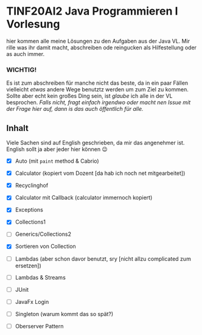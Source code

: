# TINF20AI2 Java Programmieren I Vorlesung

hier kommen alle meine Lösungen zu den Aufgaben aus der Java VL. Mir rille was ihr damit macht, abschreiben ode reingucken als Hilfestellung oder as auch immer.

### WICHTIG!

Es ist zum abschreiben für manche nicht das beste, da in ein paar Fällen vielleicht *etwas* andere Wege benutztz werden um zum Ziel zu kommen. Sollte aber echt kein großes Ding sein, ist *glaube* ich
alle in der VL besprochen. *Falls nicht, fragt einfach irgendwo oder macht nen Issue mit der Frage hier auf, dann is das auch öffentlich für alle.*

## Inhalt
Viele Sachen sind auf English geschrieben, da mir das angenehmer ist. English sollt ja aber jeder hier können 😉

- [x] Auto (mit `paint` method & Cabrio)
- [x] Calculator (kopiert vom Dozent [da hab ich noch net mitgearbeitet])
- [x] Recyclinghof
- [x] Calculator mit Callback (calculator immernoch kopiert)
- [x] Exceptions
- [x] Collections1
- [ ] Generics/Collections2
- [x] Sortieren von Collection
- [ ] Lambdas (aber schon davor benutzt, sry [nicht allzu complicated zum ersetzen])
- [ ] Lambdas & Streams
- [ ] JUnit
- [ ] JavaFx Login
- [ ] Singleton (warum kommt das so spät?)
- [ ] Oberserver Pattern

